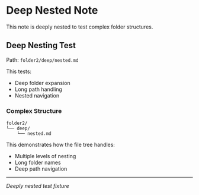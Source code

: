 # Deep Nested Note

This note is deeply nested to test complex folder structures.

## Deep Nesting Test

Path: `folder2/deep/nested.md`

This tests:
- Deep folder expansion
- Long path handling
- Nested navigation

### Complex Structure

```
folder2/
└── deep/
    └── nested.md
```

This demonstrates how the file tree handles:
- Multiple levels of nesting
- Long folder names
- Deep path navigation

---

*Deeply nested test fixture*
